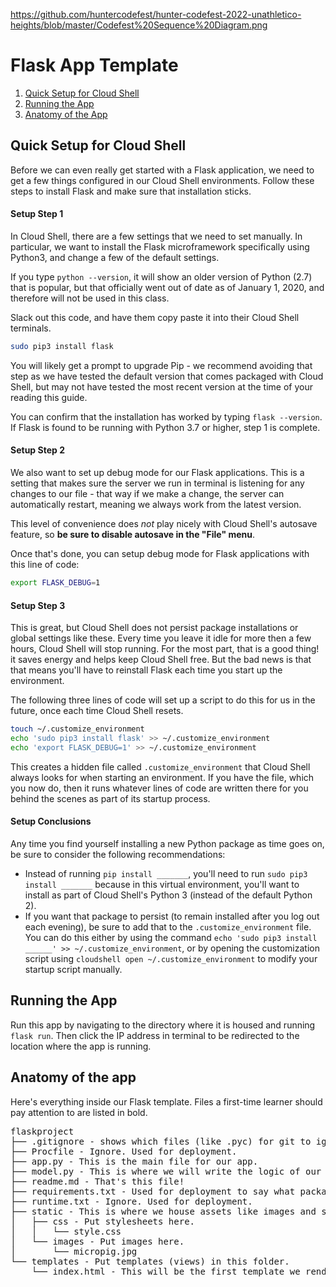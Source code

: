 https://github.com/huntercodefest/hunter-codefest-2022-unathletico-heights/blob/master/Codefest%20Sequence%20Diagram.png


# Flask App Template

1. [Quick Setup for Cloud Shell](#setup)
2. [Running the App](#run)
3. [Anatomy of the App](#anatomy)

## Quick Setup for Cloud Shell<a id="setup"></a>

Before we can even really get started with a Flask application, we need to get a few things configured in our Cloud Shell environments. Follow these steps to install Flask and make sure that installation sticks.

#### Setup Step 1

In Cloud Shell, there are a few settings that we need to set manually. In particular, we want to install the Flask microframework specifically using Python3, and change a few of the default settings.

If you type `python --version`, it will show an older version of Python (2.7) that is popular, but that officially went out of date as of January 1, 2020, and therefore will not be used in this class.

Slack out this code, and have them copy paste it into their Cloud Shell terminals.

```bash
sudo pip3 install flask
```

You will likely get a prompt to upgrade Pip - we recommend avoiding that step as we have tested the default version that comes packaged with Cloud Shell, but may not have tested the most recent version at the time of your reading this guide.   

You can confirm that the installation has worked by typing `flask --version`. If Flask is found to be running with Python 3.7 or higher, step 1 is complete.

#### Setup Step 2

We also want to set up debug mode for our Flask applications. This is a setting that makes sure the server we run in terminal is listening for any changes to our file - that way if we make a change, the server can automatically restart, meaning we always work from the latest version.

This level of convenience does *not* play nicely with Cloud Shell's autosave feature, so **be sure to disable autosave in the "File" menu**.

Once that's done, you can setup debug mode for Flask applications with this line of code:

```bash
export FLASK_DEBUG=1
```

#### Setup Step 3

This is great, but Cloud Shell does not persist package installations or global settings like these. Every time you leave it idle for more then a few hours, Cloud Shell will stop running. For the most part, that is a good thing! it saves energy and helps keep Cloud Shell free. But the bad news is that that means you'll have to reinstall Flask each time you start up the environment.

The following three lines of code will set up a script to do this for us in the future, once each time Cloud Shell resets.

```bash
touch ~/.customize_environment
echo 'sudo pip3 install flask' >> ~/.customize_environment
echo 'export FLASK_DEBUG=1' >> ~/.customize_environment
```

This creates a hidden file called `.customize_environment` that Cloud Shell always looks for when starting an environment. If you have the file, which you now do, then it runs whatever lines of code are written there for you behind the scenes as part of its startup process.

#### Setup Conclusions

Any time you find yourself installing a new Python package as time goes on, be sure to consider the following recommendations:
* Instead of running `pip install _______`, you'll need to run `sudo pip3 install _______` because in this virtual environment, you'll want to install as part of Cloud Shell's Python 3 (instead of the default Python 2).
* If you want that package to persist (to remain installed after you log out each evening), be sure to add that to the `.customize_environment` file. You can do this either by using the command `echo 'sudo pip3 install ______' >> ~/.customize_environment`, or by opening the customization script using `cloudshell open ~/.customize_environment` to modify your startup script manually.

## Running the App<a id="run"></a>

Run this app by navigating to the directory where it is housed and running `flask run`. Then click the IP address in terminal to be redirected to the location where the app is running.

## Anatomy of the app<a id="anatomy"></a>

Here's everything inside our Flask template. Files a first-time learner should pay attention to are listed in bold.

<pre>
flaskproject
├── .gitignore - shows which files (like .pyc) for git to ignore.
├── Procfile - Ignore. Used for deployment.
├── app.py - This is the main file for our app.
├── model.py - This is where we will write the logic of our app.
├── readme.md - That's this file!
├── requirements.txt - Used for deployment to say what packages are needed.
├── runtime.txt - Ignore. Used for deployment.
├── static - This is where we house assets like images and stylesheets.
│   ├── css - Put stylesheets here.
│   │   └── style.css
│   └── images - Put images here.
│       └── micropig.jpg
└── templates - Put templates (views) in this folder.
    └── index.html - This will be the first template we render.
</pre>
